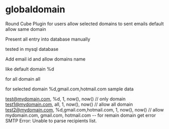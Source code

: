 # globaldomain
Round Cube Plugin for users allow selected domains to sent emails default allow same domain 

Present all entry into database manually 

tested in mysql database 

Add email id and allow domains name

like default domain %d 

for all domain all

for selected domain %d,gmail.com,hotmail.com
sample data

test@mydomain.com, %d, 1, now(), now() // only domain 
test1@mydomain.com, all, 1, now(), now() // allow all domain
test2@mydomain.com, %d,gmail.com,hotmail.com, 1, now(), now() // allow mydomain.com, gmail.com, hotmail.com -- for remain domain get error SMTP Error: Unable to parse recipients list.
